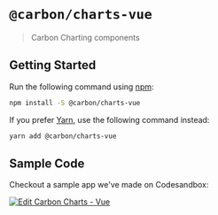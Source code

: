 # `@carbon/charts-vue`

> Carbon Charting components

## Getting Started

Run the following command using [npm](https://www.npmjs.com/):

```bash
npm install -S @carbon/charts-vue
```

If you prefer [Yarn](https://yarnpkg.com/en/), use the following command
instead:

```bash
yarn add @carbon/charts-vue
```

## Sample Code
Checkout a sample app we've made on Codesandbox:

[![Edit Carbon Charts - Vue](https://codesandbox.io/static/img/play-codesandbox.svg)](https://codesandbox.io/s/pjkrw2omq0?fontsize=14)
